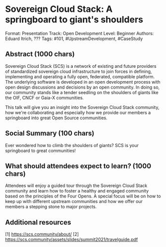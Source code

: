 # Sovereign Cloud Stack: A springboard to giant's shoulders

Format: Presentation
Track: Open Development
Level: Beginner
Authors: Eduard Itrich, ???
Tags: #101, #UpstreamDevelopment, #CaseStudy

## Abstract (1000 chars)

Sovereign Cloud Stack (SCS) is a network of existing and future providers of
standardized sovereign cloud infrastructure to join forces in defining, implementing
and operating a fully open, federated, compatible platform. The underlying software
is developed in an open development process with open design discussions and
decisions by an open community. In doing so, our community stands like a tender
seedling on the shoulders of giants like the OIF, CNCF or Gaia-X communities.

This talk will give you an insight into the Sovereign Cloud Stack community,
how we're collaborating and especially how we provide our members a springboard
into great Open Source communities.

## Social Summary (100 chars)

Ever wondered how to climb the shoulders of giants? SCS is your springboard to
great communities!

## What should attendees expect to learn? (1000 chars)

Attendees will enjoy a guided tour through the Sovereign Cloud Stack community and
learn how to foster a healthy and engaged community based on the principles of the
Four Opens. A special focus will be on how to keep up with different upstream 
communities and how we offer our members a stepping stone to major projects.

## Additional resources

[1] https://scs.community/about/
[2] https://scs.community/assets/slides/summit2021/travelguide.pdf